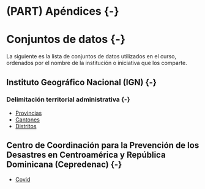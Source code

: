 # (PART) Apéndices {-}

# Conjuntos de datos {-}

La siguiente es la lista de conjuntos de datos utilizados en el curso, ordenados por el nombre de la institución o iniciativa que los comparte.

## Instituto Geográfico Nacional (IGN) {-}

### Delimitación territorial administrativa {-}

- [Provincias](datos/ign/delimitacion-territorial-administrativa/provincias.geojson)
- [Cantones](datos/ign/delimitacion-territorial-administrativa/cantones.geojson)
- [Distritos](datos/ign/delimitacion-territorial-administrativa/distritos.geojson)

## Centro de Coordinación para la Prevención de los Desastres en Centroamérica y República Dominicana (Cepredenac) {-}

- [Covid](datos/cepredenac/covid/)
